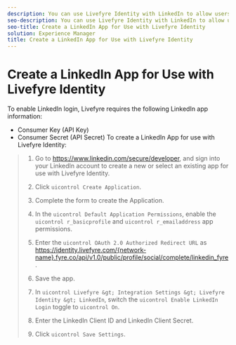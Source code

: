 ```yaml
---
description: You can use Livefyre Identity with LinkedIn to allow users to use their LinkedIn logins to interact Apps on your site.
seo-description: You can use Livefyre Identity with LinkedIn to allow users to use their LinkedIn logins to interact Apps on your site.
seo-title: Create a LinkedIn App for Use with Livefyre Identity
solution: Experience Manager
title: Create a LinkedIn App for Use with Livefyre Identity
---
```


# Create a LinkedIn App for Use with Livefyre Identity

To enable LinkedIn login, Livefyre requires the following LinkedIn app information:

* Consumer Key (API Key)
* Consumer Secret (API Secret)
To create a LinkedIn App for use with Livefyre Identity:

>1. Go to https://www.linkedin.com/secure/developer, and sign into your LinkedIn account to create a new or select an existing app for use with Livefyre Identity.
>   
>1. Click `uicontrol Create Application`.
>   
>1. Complete the form to create the Application.
>   
>1. In the `uicontrol Default Application Permissions`, enable the `uicontrol r_basicprofile` and `uicontrol r_emailaddress` app permissions.
>   
>1. Enter the `uicontrol OAuth 2.0 Authorized Redirect URL` as https://identity.livefyre.com/{network-name}.fyre.co/api/v1.0/public/profile/social/complete/linkedin_fyre.
>   
>1. Save the app.
>   
>1. In `uicontrol Livefyre &gt; Integration Settings &gt; Livefyre Identity &gt; LinkedIn`, switch the `uicontrol Enable LinkedIn Login` toggle to `uicontrol On`.
>   
>1. Enter the LinkedIn Client ID and LinkedIn Client Secret.
>   
>1. Click `uicontrol Save Settings`.
>   
>   

